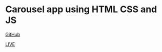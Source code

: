 # Carousel app using HTML CSS and JS


[GitHub](https://github.com/amaanraaz/unbundle_carousel_js)

[LIVE](https://unbundle-carousel-js.vercel.app/)